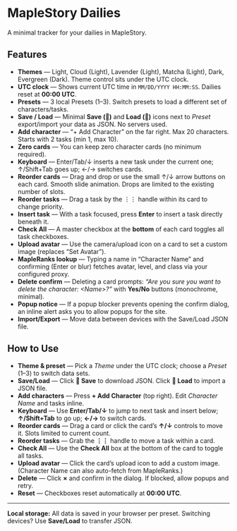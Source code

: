 # MapleStory Dailies

A minimal tracker for your dailies in MapleStory.

## Features

- **Themes** — Light, Cloud (Light), Lavender (Light), Matcha (Light), Dark, Evergreen (Dark). Theme control sits under the UTC clock.
- **UTC clock** — Shows current UTC time in `MM/DD/YYYY HH:MM:SS`. Dailies reset at **00:00 UTC**.
- **Presets** — 3 local Presets (1–3). Switch presets to load a different set of characters/tasks.
- **Save / Load** — Minimal **Save (💾)** and **Load (📂)** icons next to *Preset* export/import your data as JSON. No servers used.
- **Add character** — “+ Add Character” on the far right. Max 20 characters. Starts with 2 tasks (min 1, max 10).
- **Zero cards** — You can keep zero character cards (no minimum required).
- **Keyboard** — Enter/Tab/↓ inserts a new task under the current one; ↑/Shift+Tab goes up; ←/→ switches cards.
- **Reorder cards** — Drag and drop or use the small ↑/↓ arrow buttons on each card. Smooth slide animation. Drops are limited to the existing number of slots.
- **Reorder tasks** — Drag a task by the ⋮⋮ handle within its card to change priority.
- **Insert task** — With a task focused, press **Enter** to insert a task directly beneath it.
- **Check All** — A master checkbox at the **bottom** of each card toggles all task checkboxes.
- **Upload avatar** — Use the camera/upload icon on a card to set a custom image (replaces “Set Avatar”).
- **MapleRanks lookup** — Typing a name in “Character Name” and confirming (Enter or blur) fetches avatar, level, and class via your configured proxy.
- **Delete confirm** — Deleting a card prompts: *“Are you sure you want to delete the character: &lt;Name&gt;?”* with **Yes/No** buttons (monochrome, minimal).
- **Popup notice** — If a popup blocker prevents opening the confirm dialog, an inline alert asks you to allow popups for the site.
- **Import/Export** — Move data between devices with the Save/Load JSON file.

## How to Use

- **Theme & preset** — Pick a *Theme* under the UTC clock; choose a *Preset* (1–3) to switch data sets.
- **Save/Load** — Click **💾 Save** to download JSON. Click **📂 Load** to import a JSON file.
- **Add characters** — Press **+ Add Character** (top right). Edit *Character Name* and tasks inline.
- **Keyboard** — Use **Enter/Tab/↓** to jump to next task and insert below; **↑/Shift+Tab** to go up; **←/→** to switch cards.
- **Reorder cards** — Drag a card or click the card’s **↑/↓** controls to move it. Slots limited to current count.
- **Reorder tasks** — Grab the **⋮⋮** handle to move a task within a card.
- **Check All** — Use the **Check All** box at the bottom of the card to toggle all tasks.
- **Upload avatar** — Click the card’s upload icon to add a custom image. (Character Name can also auto-fetch from MapleRanks.)
- **Delete** — Click **×** and confirm in the dialog. If blocked, allow popups and retry.
- **Reset** — Checkboxes reset automatically at **00:00 UTC**.

---

**Local storage:** All data is saved in your browser per preset. Switching devices? Use **Save/Load** to transfer JSON.
